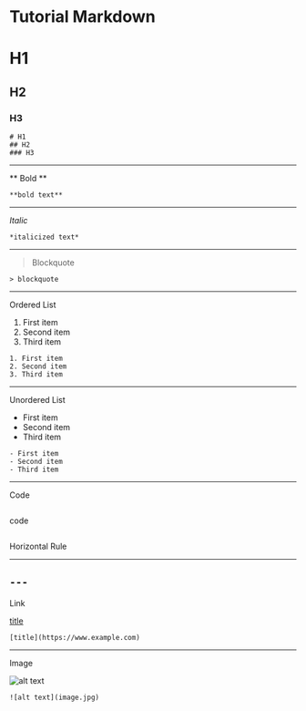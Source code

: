 # Tutorial Markdown

# H1  
## H2  
### H3

```
# H1  
## H2  
### H3
```
---

** Bold **

```**bold text**```

---

*Italic*

```*italicized text*```

---

> Blockquote

```> blockquote```

---

Ordered List

1. First item
2. Second item
3. Third item

```
1. First item
2. Second item
3. Third item
```

---

Unordered List

- First item
- Second item
- Third item

```
- First item
- Second item
- Third item
```

---

Code

```
```
code
```
```

Horizontal Rule

---

```---```
---

Link

[title](https://www.example.com)

```[title](https://www.example.com)```

---

Image

![alt text](https://upload.wikimedia.org/wikipedia/commons/d/d8/Pieter_Bruegel_the_Elder_-_Hunters_in_the_Snow_%28Winter%29_-_Google_Art_Project.jpg)

```![alt text](image.jpg)```